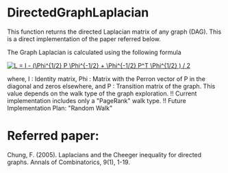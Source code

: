 # DirectedGraphLaplacian

This function returns the directed Laplacian matrix of any graph (DAG).
This is a direct implementation of the paper referred below.

The Graph Laplacian is calculated using the following formula

<a href="https://www.codecogs.com/eqnedit.php?latex=L&space;=&space;I&space;-&space;(\Phi^{1/2}&space;P&space;\Phi^{-1/2}&space;&plus;&space;\Phi^{-1/2}&space;P^T&space;\Phi^{1/2}&space;)&space;/&space;2" target="_blank"><img src="https://latex.codecogs.com/gif.latex?L&space;=&space;I&space;-&space;(\Phi^{1/2}&space;P&space;\Phi^{-1/2}&space;&plus;&space;\Phi^{-1/2}&space;P^T&space;\Phi^{1/2}&space;)&space;/&space;2" title="L = I - (\Phi^{1/2} P \Phi^{-1/2} + \Phi^{-1/2} P^T \Phi^{1/2} ) / 2" /></a>

where,
  I   : Identity matrix,
  Phi : Matrix with the Perron vector of P in the diagonal and zeros elsewhere, and
  P   : Transition matrix of the graph. This value depends on the walk
        type of the graph exploration.
        !! Current implementation includes only a "PageRank" walk type.
        !! Future Implementation Plan: "Random Walk"

# Referred paper:
Chung, F. (2005). Laplacians and the Cheeger inequality for directed graphs. Annals of Combinatorics, 9(1), 1-19. 
